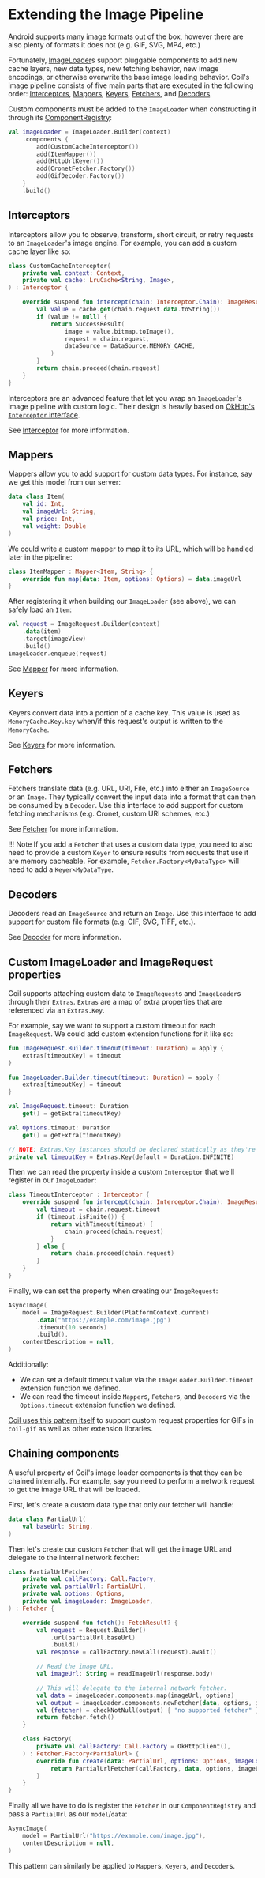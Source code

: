 # Extending the Image Pipeline

Android supports many [image formats](https://developer.android.com/guide/topics/media/media-formats#image-formats) out of the box, however there are also plenty of formats it does not (e.g. GIF, SVG, MP4, etc.)

Fortunately, [ImageLoader](image_loaders.md)s support pluggable components to add new cache layers, new data types, new fetching behavior, new image encodings, or otherwise overwrite the base image loading behavior. Coil's image pipeline consists of five main parts that are executed in the following order: [Interceptors](/coil/api/coil-core/coil3.intercept/-interceptor), [Mappers](/coil/api/coil-core/coil3.map/-mapper), [Keyers](/coil/api/coil-core/coil3.key/-keyer), [Fetchers](/coil/api/coil-core/coil3.fetch/-fetcher), and [Decoders](/coil/api/coil-core/coil3.decode/-decoder).

Custom components must be added to the `ImageLoader` when constructing it through its [ComponentRegistry](/coil/api/coil-core/coil3/-component-registry):

```kotlin
val imageLoader = ImageLoader.Builder(context)
    .components {
        add(CustomCacheInterceptor())
        add(ItemMapper())
        add(HttpUrlKeyer())
        add(CronetFetcher.Factory())
        add(GifDecoder.Factory())
    }
    .build()
```

## Interceptors

Interceptors allow you to observe, transform, short circuit, or retry requests to an `ImageLoader`'s image engine. For example, you can add a custom cache layer like so:

```kotlin
class CustomCacheInterceptor(
    private val context: Context,
    private val cache: LruCache<String, Image>,
) : Interceptor {

    override suspend fun intercept(chain: Interceptor.Chain): ImageResult {
        val value = cache.get(chain.request.data.toString())
        if (value != null) {
            return SuccessResult(
                image = value.bitmap.toImage(),
                request = chain.request,
                dataSource = DataSource.MEMORY_CACHE,
            )
        }
        return chain.proceed(chain.request)
    }
}
```

Interceptors are an advanced feature that let you wrap an `ImageLoader`'s image pipeline with custom logic. Their design is heavily based on [OkHttp's `Interceptor` interface](https://square.github.io/okhttp/interceptors/#interceptors).

See [Interceptor](/coil/api/coil-core/coil3.intercept/-interceptor) for more information.

## Mappers

Mappers allow you to add support for custom data types. For instance, say we get this model from our server:

```kotlin
data class Item(
    val id: Int,
    val imageUrl: String,
    val price: Int,
    val weight: Double
)
```

We could write a custom mapper to map it to its URL, which will be handled later in the pipeline:

```kotlin
class ItemMapper : Mapper<Item, String> {
    override fun map(data: Item, options: Options) = data.imageUrl
}
```

After registering it when building our `ImageLoader` (see above), we can safely load an `Item`:

```kotlin
val request = ImageRequest.Builder(context)
    .data(item)
    .target(imageView)
    .build()
imageLoader.enqueue(request)
```

See [Mapper](/coil/api/coil-core/coil3.map/-mapper) for more information.

## Keyers

Keyers convert data into a portion of a cache key. This value is used as `MemoryCache.Key.key` when/if this request's output is written to the `MemoryCache`.

See [Keyers](/coil/api/coil-core/coil3.key/-keyer) for more information.

## Fetchers

Fetchers translate data (e.g. URL, URI, File, etc.) into either an `ImageSource` or an `Image`. They typically convert the input data into a format that can then be consumed by a `Decoder`. Use this interface to add support for custom fetching mechanisms (e.g. Cronet, custom URI schemes, etc.)

See [Fetcher](/coil/api/coil-core/coil3.fetch/-fetcher) for more information.

!!! Note
    If you add a `Fetcher` that uses a custom data type, you need to also need to provide a custom `Keyer` to ensure results from requests that use it are memory cacheable. For example, `Fetcher.Factory<MyDataType>` will need to add a `Keyer<MyDataType`.

## Decoders

Decoders read an `ImageSource` and return an `Image`. Use this interface to add support for custom file formats (e.g. GIF, SVG, TIFF, etc.).

See [Decoder](/coil/api/coil-core/coil3.decode/-decoder) for more information.

## Custom ImageLoader and ImageRequest properties

Coil supports attaching custom data to `ImageRequest`s and `ImageLoader`s through their `Extras`. `Extras` are a map of extra properties that are referenced via an `Extras.Key`.

For example, say we want to support a custom timeout for each `ImageRequest`. We could add custom extension functions for it like so:

```kotlin
fun ImageRequest.Builder.timeout(timeout: Duration) = apply {
    extras[timeoutKey] = timeout
}

fun ImageLoader.Builder.timeout(timeout: Duration) = apply {
    extras[timeoutKey] = timeout
}

val ImageRequest.timeout: Duration
    get() = getExtra(timeoutKey)

val Options.timeout: Duration
    get() = getExtra(timeoutKey)

// NOTE: Extras.Key instances should be declared statically as they're compared with instance equality.
private val timeoutKey = Extras.Key(default = Duration.INFINITE)
```

Then we can read the property inside a custom `Interceptor` that we'll register in our `ImageLoader`:

```kotlin
class TimeoutInterceptor : Interceptor {
    override suspend fun intercept(chain: Interceptor.Chain): ImageResult {
        val timeout = chain.request.timeout
        if (timeout.isFinite()) {
            return withTimeout(timeout) {
                chain.proceed(chain.request)
            }
        } else {
            return chain.proceed(chain.request)
        }
    }
}
```

Finally, we can set the property when creating our `ImageRequest`:

```kotlin
AsyncImage(
    model = ImageRequest.Builder(PlatformContext.current)
        .data("https://example.com/image.jpg")
        .timeout(10.seconds)
        .build(),
    contentDescription = null,
)
```

Additionally:

- We can set a default timeout value via the `ImageLoader.Builder.timeout` extension function we defined.
- We can read the timeout inside `Mapper`s, `Fetcher`s, and `Decoder`s via the `Options.timeout` extension function we defined.

[Coil uses this pattern itself](https://github.com/coil-kt/coil/blob/main/coil-gif/src/main/java/coil3/gif/imageRequests.kt) to support custom request properties for GIFs in `coil-gif` as well as other extension libraries.

## Chaining components

A useful property of Coil's image loader components is that they can be chained internally. For example, say you need to perform a network request to get the image URL that will be loaded.

First, let's create a custom data type that only our fetcher will handle:

```kotlin
data class PartialUrl(
    val baseUrl: String,
)
```

Then let's create our custom `Fetcher` that will get the image URL and delegate to the internal network fetcher:

```kotlin
class PartialUrlFetcher(
    private val callFactory: Call.Factory,
    private val partialUrl: PartialUrl,
    private val options: Options,
    private val imageLoader: ImageLoader,
) : Fetcher {

    override suspend fun fetch(): FetchResult? {
        val request = Request.Builder()
            .url(partialUrl.baseUrl)
            .build()
        val response = callFactory.newCall(request).await()

        // Read the image URL.
        val imageUrl: String = readImageUrl(response.body)

        // This will delegate to the internal network fetcher.
        val data = imageLoader.components.map(imageUrl, options)
        val output = imageLoader.components.newFetcher(data, options, imageLoader)
        val (fetcher) = checkNotNull(output) { "no supported fetcher" }
        return fetcher.fetch()
    }

    class Factory(
        private val callFactory: Call.Factory = OkHttpClient(),
    ) : Fetcher.Factory<PartialUrl> {
        override fun create(data: PartialUrl, options: Options, imageLoader: ImageLoader): Fetcher {
            return PartialUrlFetcher(callFactory, data, options, imageLoader)
        }
    }
}
```

Finally all we have to do is register the `Fetcher` in our `ComponentRegistry` and pass a `PartialUrl` as our `model`/`data`:

```kotlin
AsyncImage(
    model = PartialUrl("https://example.com/image.jpg"),
    contentDescription = null,
)
```

This pattern can similarly be applied to `Mapper`s, `Keyer`s, and `Decoder`s.
